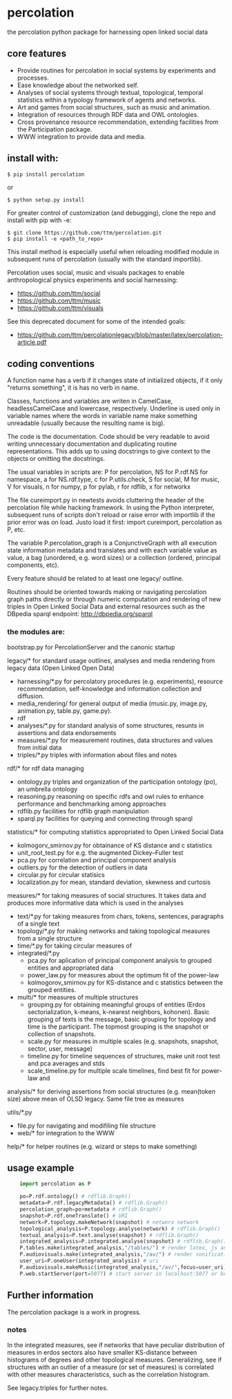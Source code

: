 # percolation
the percolation python package for harnessing open linked social data

## core features
  - Provide routines for percolation in social systems by experiments and processes.
  - Ease knowledge about the networked self.
  - Analyses of social systems through textual, topological, temporal statistics within a typology framework of agents and networks.
  - Art and games from social structures, such as music and animation.
  - Integration of resources through RDF data and OWL ontologies.
  - Cross provenance resource recommendation, extending facilities from the Participation package.
  - WWW integration to provide data and media.

## install with:

    $ pip install percolation

or

    $ python setup.py install

For greater control of customization (and debugging), clone the repo and install with pip with -e:

    $ git clone https://github.com/ttm/percolation.git
    $ pip install -e <path_to_repo>

This install method is especially useful when reloading modified module in subsequent runs of percolation
(usually with the standard importlib).

Percolation uses social, music and visuals packages to enable anthropological physics experiments and social harnessing:
- https://github.com/ttm/social
- https://github.com/ttm/music
- https://github.com/ttm/visuals

See this deprecated document for some of the intended goals:
- https://github.com/ttm/percolationlegacy/blob/master/latex/percolation-article.pdf


## coding conventions

A function name has a verb if it changes state of initialized objects, if it only "returns something", it is has no verb in name.

Classes, functions and variables are writen in CamelCase, headlessCamelCase and lowercase, respectively. Underline is used only in variable names where the words in variable name make something unreadable (usually because the resulting name is big).

The code is the documentation. Code should be very readable to avoid writing unnecessary documentation and duplicating routine representations. This adds up to using docstrings to give context to the objects or omitting the docstrings.

The usual variables in scripts are: P for percolation, NS for P.rdf.NS for namespace, a for NS.rdf.type, c for P.utils.check, S for social, M for music, V for visuals, n for numpy, p for pylab, r for rdflib, x for networkx

The file cureimport.py in newtests avoids cluttering the header of the percolation file while hacking framework. In using the Python interpreter, subsequent runs of scripts don't reload or raise error with importlib if the prior error was on load. Justo load it first: import cureimport, percolation as P, etc.

The variable P.percolation\_graph is a ConjunctiveGraph with all execution state information metadata and translates and with each variable value as value, a bag (unordered, e.g. word sizes) or a collection (ordered, principal components, etc).

Every feature should be related to at least one legacy/ outline.

Routines should be oriented towards making or navigating percolation graph paths directly or through numeric computation and rendering of new triples in Open Linked Social Data and external resources such as the DBpedia sparql endpoint: http://dbpedia.org/sparql

### the modules are: 

bootstrap.py for PercolationServer and the canonic startup

legacy/\* for standard usage outlines, analyses and media rendering from legacy data (Open Linked Open Data)
- harnessing/\*.py for percolatory procedures (e.g. experiments), resource recommendation, self-knowledge and information collection and diffusion.
- media\_rendering/ for general output of media (music.py, image.py, animation.py, table.py, game.py).
- rdf 
- analyses/\*.py for standard analysis of some structures, resunts in assertions and data endorsements
- measures/\*.py for measurement routines, data structures and values from initial data
- triples/\*.py triples with information about files and notes

rdf/\* for rdf data managing
- ontology.py triples and organization of the participation ontology (po), an umbrella ontology
- reasoning.py reasoning on specific rdfs and owl rules to enhance performance and benchmarking among approaches
- rdflib.py facilities for rdflib graph manipulation
- sparql.py facilities for queying and connecting through sparql

statistics/\* for computing statistics appropriated to Open Linked Social Data

- kolmogorv\_smirnov.py for obtainance of KS distance and c statistics
- unit\_root\_test.py for e.g. the augmented Dickey–Fuller test
- pca.py for correlation and principal component analysis
- outliers.py for the detection of outliers in data
- circular.py for circular statisics
- localization.py for mean, standard deviation, skewness and curtosis

measures/\* for taking measures of social structures. It takes data and produces more informative data which is used in the analyses
- text/\*.py for taking measures from chars, tokens, sentences, paragraphs of a single text
- topology/\*.py for making networks and taking topological measures from a single structure
- time/\*.py for taking circular measures of 
- integrated/\*.py 
  - pca.py for aplication of principal component analysis to grouped entities and appropriated data
  - power\_law.py for measures about the optimum fit of the power-law 
  - kolmogorov\_smirnov.py for KS-distance and c statistics between the grouped entities.
- multi/\* for measures of multiple structures
  - grouping.py for obtaining meaningful groups of entities (Erdos sectorialization, k-means, k-nearest neighbors, kohonen). Basic grouping of texts is the message, basic grouping for topology and time is the participant. The topmost grouping is the snapshot or collection of snapshots.
  - scale.py for measures in multiple scales (e.g. snapshots, snapshot, sector, user, message)
  - timeline.py for timeline sequences of structures, make unit root test and pca averages and stds
  - scale\_timeline.py for multiple scale timelines, find best fit for power-law and 

analysis/\* for deriving assertions from social structures (e.g. mean(token size) above mean of OLSD legacy. Same file tree as measures

utils/\*.py
  - file.py for navigating and modifiling file structure
  - web/\* for integration to the WWW

help/\* for helper routines (e.g. wizard or steps to make something)

## usage example

```python
    import percolation as P

    po=P.rdf.ontology() # rdflib.Graph()
    metadata=P.rdf.legacyMetadata() # rdflib.Graph()
    percolation_graph=po+metadata # rdflib.Graph()
    snapshot=P.rdf.oneTranslate() # URI
    network=P.topology.makeNetwork(snapshot) # networx network
    topological_analysis=P.topology.analyse(network) # rdflib.Graph()
    textual_analysis=P.text.analyse(snapshot) # rdflib.Graph()
    integrated_analysis=P.integrated.analyse(snapshot) # rdflib.Graph()
    P.tables.make(integrated_analysis,"/tables/") # render latex, js and md tables
    P.audiovisuals.make(integrated_analysis,"/av/") # render sonification in sync with stopmotion animation from data
    user_uri=P.oneUser(integrated_analysis) # uri
    P.audiovisuals.makeMusic(integrated_analysis,"/av/",focus=user_uri) # render music
    P.web.startServer(port=5077) # start server in localhost:5077 or better specify
```

## Further information

The percolation package is a work in progress.

### notes

In the integrated measures, see if networks that have peculiar distribution of measures in erdos sectors also have smaller KS-distance between histograms of degrees and other topological measures. Generalizing, see if structures with an outlier of a measure (or set of measures) is correlated with other measures characteristics, such as the correlation histogram.

See legacy.triples for further notes.


